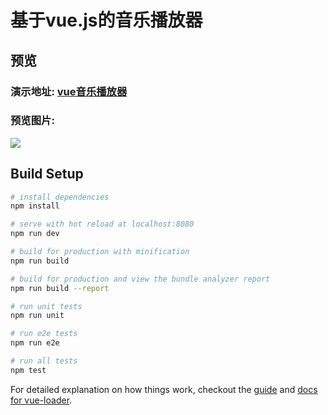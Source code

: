# 基于vue.js的音乐播放器

## 预览
### 演示地址: [vue音乐播放器](http://zhl199655.coding.me/vue_bofangqi/dist)
### 预览图片: 
 ![](https://github.com/zhanghailong2/images/blob/master/vue_bofangqi/vb_1.png)


## Build Setup

``` bash
# install dependencies
npm install

# serve with hot reload at localhost:8080
npm run dev

# build for production with minification
npm run build

# build for production and view the bundle analyzer report
npm run build --report

# run unit tests
npm run unit

# run e2e tests
npm run e2e

# run all tests
npm test
```

For detailed explanation on how things work, checkout the [guide](http://vuejs-templates.github.io/webpack/) and [docs for vue-loader](http://vuejs.github.io/vue-loader).
